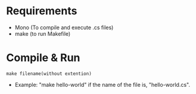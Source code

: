 # Requirements

- Mono (To compile and execute .cs files)
- make (to run Makefile)

# Compile & Run

```
make filename(without extention)
```

- Example: "make hello-world" if the name of the file is, "hello-world.cs".
